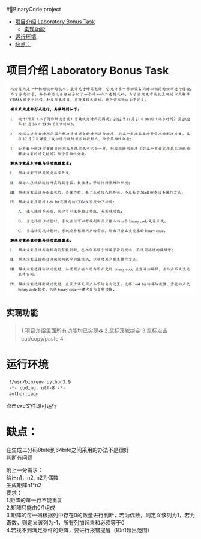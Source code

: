 #🚩BinaryCode project 
 

- [项目介绍 Laboratory Bonus Task](#项目介绍-laboratory-bonus-task)
  - [实现功能](#实现功能)
- [运行环境](#运行环境)
- [缺点：](#缺点)


# 项目介绍 Laboratory Bonus Task
![1669634328003.jpg](./github_image/1669634328003.jpg)
## 实现功能
> 1.项目介绍里面所有功能均已实现⛳
> 2.鼠标滚轮绑定
> 3.鼠标点击cut/copy/paste
> 4.

# 运行环境
```
 !/usr/bin/env python3.9
 -*- coding: utf-8 -*-
 author:iaqn
```
点击exe文件即可运行

# 缺点：<br/>
在生成二分码8bite到64bite之间采用的办法不是很好<br/>
判断有问题<br/>

附上一分需求：<br/>
给出n1，n2,  n2为偶数<br/>
生成矩阵n1*n2<br/>
要求：<br/>
1.矩阵的每一行不能重复<br/>
2.矩阵只能由0/1组成<br/>
3.矩阵的每一列根据列中存在0的数量进行判断，若为偶数，则定义该列为1，若为奇数，则定义该列为-1，所有列加起来和必须等于0<br/>
4.若找不到满足条件的矩阵，要进行报错提醒（即n1超出范围）<br/>
